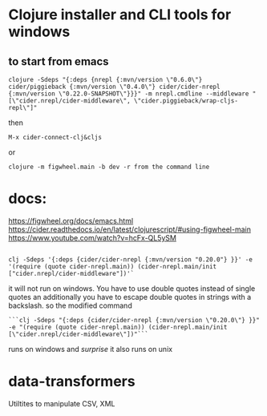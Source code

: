 # Clojure installer and CLI tools for windows 

## to start from emacs

```clojure -Sdeps "{:deps {nrepl {:mvn/version \"0.6.0\"} cider/piggieback {:mvn/version \"0.4.0\"} cider/cider-nrepl {:mvn/version \"0.22.0-SNAPSHOT\"}}}" -m nrepl.cmdline --middleware "[\"cider.nrepl/cider-middleware\", \"cider.piggieback/wrap-cljs-repl\"]"```

then

```M-x cider-connect-clj&cljs```

or

```clojure -m figwheel.main -b dev -r from the command line```


# docs:
https://figwheel.org/docs/emacs.html
https://cider.readthedocs.io/en/latest/clojurescript/#using-figwheel-main
https://www.youtube.com/watch?v=hcFx-QL5ySM
```

clj -Sdeps '{:deps {cider/cider-nrepl {:mvn/version "0.20.0"} }}' -e '(require (quote cider-nrepl.main)) (cider-nrepl.main/init ["cider.nrepl/cider-middleware"])'`
```
it will not run on windows.
You have to use double quotes instead of single quotes  an additionally you have to escape double quotes in strings with a backslash. so the modified command 

```
```clj -Sdeps "{:deps {cider/cider-nrepl {:mvn/version \"0.20.0\"} }}" -e "(require (quote cider-nrepl.main)) (cider-nrepl.main/init [\"cider.nrepl/cider-middleware\"])"```
```
runs on windows and *surprise*  it also runs on unix
# data-transformers
Utiltites to manipulate CSV, XML
